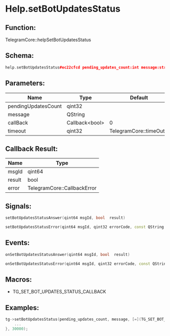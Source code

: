 # Help.setBotUpdatesStatus

## Function:

TelegramCore::helpSetBotUpdatesStatus

## Schema:

```c++
help.setBotUpdatesStatus#ec22cfcd pending_updates_count:int message:string = Bool;
```
## Parameters:

|Name|Type|Default|
|----|----|-------|
|pendingUpdatesCount|qint32||
|message|QString||
|callBack|Callback&lt;bool&gt;|0|
|timeout|qint32|TelegramCore::timeOut()|

## Callback Result:

|Name|Type|
|----|----|
|msgId|qint64|
|result|bool|
|error|TelegramCore::CallbackError|

## Signals:

```c++
setBotUpdatesStatusAnswer(qint64 msgId, bool  result)
```
```c++
setBotUpdatesStatusError(qint64 msgId, qint32 errorCode, const QString &errorText)
```

## Events:

```c++
onSetBotUpdatesStatusAnswer(qint64 msgId, bool  result)
```
```c++
onSetBotUpdatesStatusError(qint64 msgId, qint32 errorCode, const QString &errorText)
```

## Macros:

* TG_SET_BOT_UPDATES_STATUS_CALLBACK

## Examples:

```c++
tg->setBotUpdatesStatus(pending_updates_count, message, [=](TG_SET_BOT_UPDATES_STATUS_CALLBACK){
    ...
}, 30000);
```
